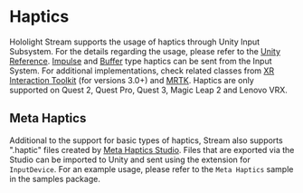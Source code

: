 # Haptics

Hololight Stream supports the usage of haptics through Unity Input Subsystem. For the details regarding the usage, please refer to the [Unity Reference](https://docs.unity3d.com/ScriptReference/XR.HapticCapabilities.html). [Impulse](https://docs.unity3d.com/ScriptReference/XR.InputDevice.SendHapticImpulse.html) and [Buffer](https://docs.unity3d.com/ScriptReference/XR.InputDevice.SendHapticBuffer.html) type haptics can be sent from the Input System. For additional implementations, check related classes from [XR Interaction Toolkit](https://docs.unity3d.com/Packages/com.unity.xr.interaction.toolkit@3.0/manual/simple-haptic-feedback.html) (for versions 3.0+) and [MRTK](https://learn.microsoft.com/en-us/dotnet/api/microsoft.mixedreality.toolkit.input.imixedrealityhapticfeedback). Haptics are only supported on Quest 2, Quest Pro, Quest 3, Magic Leap 2 and Lenovo VRX.

## Meta Haptics

Additional to the support for basic types of haptics, Stream also supports ".haptic" files created by [Meta Haptics Studio](https://developer.oculus.com/resources/haptics-overview/). Files that are exported via the Studio can be imported to Unity and sent using the extension for `InputDevice`. For an example usage, please refer to the `Meta Haptics` sample in the samples package.
